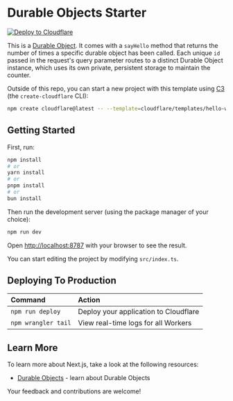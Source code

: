 # Durable Objects Starter

[![Deploy to Cloudflare](https://deploy.workers.cloudflare.com/button)](https://deploy.workers.cloudflare.com/?url=https://github.com/cloudflare/templates/tree/main/hello-world-do-template)

<!-- dash-content-start -->

This is a [Durable Object](https://developers.cloudflare.com/durable-objects/). It comes with a `sayHello` method that returns the number of times a specific durable object has been called.
Each unique `id` passed in the request's query parameter routes to a distinct Durable Object instance, which uses its own private, persistent storage to maintain the counter.


<!-- dash-content-end -->

Outside of this repo, you can start a new project with this template using [C3](https://developers.cloudflare.com/pages/get-started/c3/) (the `create-cloudflare` CLI):

```bash
npm create cloudflare@latest -- --template=cloudflare/templates/hello-world-do-template
```

## Getting Started

First, run:

```bash
npm install
# or
yarn install
# or
pnpm install
# or
bun install
```

Then run the development server (using the package manager of your choice):

```bash
npm run dev
```

Open [http://localhost:8787](http://localhost:8787) with your browser to see the result.

You can start editing the project by modifying `src/index.ts`.

## Deploying To Production

| Command             | Action                                |
| :------------------ | :------------------------------------ |
| `npm run deploy`    | Deploy your application to Cloudflare |
| `npm wrangler tail` | View real-time logs for all Workers   |

## Learn More

To learn more about Next.js, take a look at the following resources:

- [Durable Objects](https://developers.cloudflare.com/durable-objects/) - learn about Durable Objects

Your feedback and contributions are welcome!
